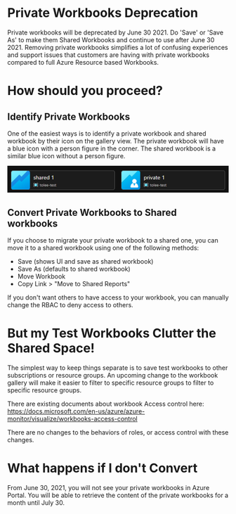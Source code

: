 # Private Workbooks Deprecation
Private workbooks will be deprecated by June 30 2021. Do 'Save' or 'Save As' to make them Shared Workbooks and continue to use after June 30 2021. Removing private workbooks simplifies a lot of confusing experiences and support issues that customers are having with private workbooks compared to full Azure Resource based Workbooks.

# How should you proceed?
## Identify Private Workbooks

One of the easiest ways is to identify a private workbook and shared workbook by their icon on the gallery view. The private workbook will have a blue icon with a person figure in the corner. The shared workbook is a similar blue icon without a person figure.

![Private vs Shared Workbook](../Images/PrivateVsSharedWB.png)

## Convert Private Workbooks to Shared workbooks
If you choose to migrate your private workbook to a shared one, you can move it to a shared workbook using one of the following methods:
- Save (shows UI and save as shared workbook)
- Save As (defaults to shared workbook)
- Move Workbook
- Copy Link > "Move to Shared Reports"

If you don't want others to have access to your workbook, you can manually change the RBAC to deny access to others.

# But my Test Workbooks Clutter the Shared Space!
The simplest way to keep things separate is to save test workbooks to other subscriptions or resource groups. An upcoming change to the workbook gallery will make it easier to filter to specific resource groups to filter to specific resource groups.

There are existing documents about workbook Access control here:
https://docs.microsoft.com/en-us/azure/azure-monitor/visualize/workbooks-access-control

There are no changes to the behaviors of roles, or access control with these changes.

# What happens if I don't Convert
From June 30, 2021, you will not see your private workbooks in Azure Portal. You will be able to retrieve the content of the private workbooks for a month until July 30. 